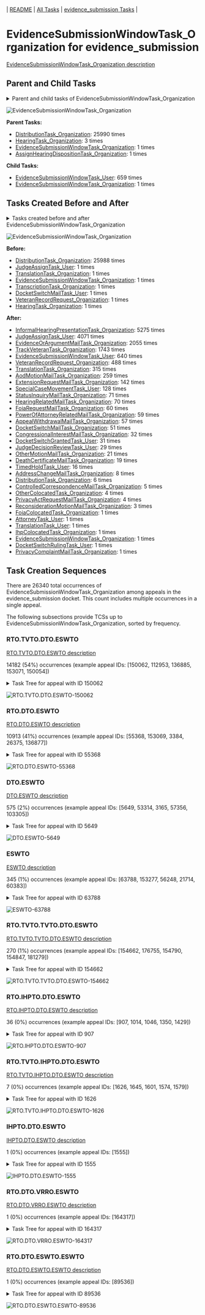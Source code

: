 <!-- DO NOT EDIT THIS FILE.  This file is autogenerated. -->
| [README](../README.md) | [All Tasks](../alltasks.md) | [evidence_submission Tasks](tasklist.md) |

# EvidenceSubmissionWindowTask_Organization for evidence_submission

[EvidenceSubmissionWindowTask_Organization description](../descr/EvidenceSubmissionWindowTask_Organization.md)

## Parent and Child Tasks

<details><summary markdown='span'>Parent and child tasks of EvidenceSubmissionWindowTask_Organization
</summary>

```
digraph G {
rankdir=LR;
node [shape=box]
"EvidenceSubmissionWindowTask_Organization" -> "EvidenceSubmissionWindowTask_User" [label=659]
"EvidenceSubmissionWindowTask_Organization" -> "EvidenceSubmissionWindowTask_Organization" [label=1]
"DistributionTask_Organization" -> "EvidenceSubmissionWindowTask_Organization" [label=25990]
"HearingTask_Organization" -> "EvidenceSubmissionWindowTask_Organization" [label=3]
"EvidenceSubmissionWindowTask_Organization" -> "EvidenceSubmissionWindowTask_Organization" [label=1]
"AssignHearingDispositionTask_Organization" -> "EvidenceSubmissionWindowTask_Organization" [label=1]
}
```
</details>

![EvidenceSubmissionWindowTask_Organization](dot/EvidenceSubmissionWindowTask_Organization-parentchild.dot.png)

**Parent Tasks:**

   * [DistributionTask_Organization](DistributionTask_Organization.md): 25990 times
   * [HearingTask_Organization](HearingTask_Organization.md): 3 times
   * [EvidenceSubmissionWindowTask_Organization](EvidenceSubmissionWindowTask_Organization.md): 1 times
   * [AssignHearingDispositionTask_Organization](AssignHearingDispositionTask_Organization.md): 1 times

**Child Tasks:**

   * [EvidenceSubmissionWindowTask_User](EvidenceSubmissionWindowTask_User.md): 659 times
   * [EvidenceSubmissionWindowTask_Organization](EvidenceSubmissionWindowTask_Organization.md): 1 times

## Tasks Created Before and After

<details><summary markdown='span'>Tasks created before and after EvidenceSubmissionWindowTask_Organization</summary>

```
digraph G {
rankdir=LR;

"EvidenceSubmissionWindowTask_Organization" -> "InformalHearingPresentationTask_Organization" [label=5275]
"EvidenceSubmissionWindowTask_Organization" -> "JudgeAssignTask_User" [label=4071]
"EvidenceSubmissionWindowTask_Organization" -> "EvidenceOrArgumentMailTask_Organization" [label=2055]
"EvidenceSubmissionWindowTask_Organization" -> "TrackVeteranTask_Organization" [label=1743]
"EvidenceSubmissionWindowTask_Organization" -> "EvidenceSubmissionWindowTask_User" [label=640]
"EvidenceSubmissionWindowTask_Organization" -> "VeteranRecordRequest_Organization" [label=488]
"EvidenceSubmissionWindowTask_Organization" -> "TranslationTask_Organization" [label=315]
"EvidenceSubmissionWindowTask_Organization" -> "AodMotionMailTask_Organization" [label=259]
"EvidenceSubmissionWindowTask_Organization" -> "ExtensionRequestMailTask_Organization" [label=142]
"EvidenceSubmissionWindowTask_Organization" -> "SpecialCaseMovementTask_User" [label=128]
"EvidenceSubmissionWindowTask_Organization" -> "StatusInquiryMailTask_Organization" [label=71]
"EvidenceSubmissionWindowTask_Organization" -> "HearingRelatedMailTask_Organization" [label=70]
"EvidenceSubmissionWindowTask_Organization" -> "FoiaRequestMailTask_Organization" [label=60]
"EvidenceSubmissionWindowTask_Organization" -> "PowerOfAttorneyRelatedMailTask_Organization" [label=59]
"EvidenceSubmissionWindowTask_Organization" -> "AppealWithdrawalMailTask_Organization" [label=57]
"EvidenceSubmissionWindowTask_Organization" -> "DocketSwitchMailTask_Organization" [label=51]
"EvidenceSubmissionWindowTask_Organization" -> "CongressionalInterestMailTask_Organization" [label=32]
"EvidenceSubmissionWindowTask_Organization" -> "DocketSwitchGrantedTask_User" [label=31]
"EvidenceSubmissionWindowTask_Organization" -> "JudgeDecisionReviewTask_User" [label=29]
"EvidenceSubmissionWindowTask_Organization" -> "OtherMotionMailTask_Organization" [label=21]
"EvidenceSubmissionWindowTask_Organization" -> "DeathCertificateMailTask_Organization" [label=19]
"EvidenceSubmissionWindowTask_Organization" -> "TimedHoldTask_User" [label=16]
"EvidenceSubmissionWindowTask_Organization" -> "AddressChangeMailTask_Organization" [label=8]
"EvidenceSubmissionWindowTask_Organization" -> "DistributionTask_Organization" [label=6]
"EvidenceSubmissionWindowTask_Organization" -> "ControlledCorrespondenceMailTask_Organization" [label=5]
"EvidenceSubmissionWindowTask_Organization" -> "PrivacyActRequestMailTask_Organization" [label=4]
"EvidenceSubmissionWindowTask_Organization" -> "OtherColocatedTask_Organization" [label=4]
"EvidenceSubmissionWindowTask_Organization" -> "ReconsiderationMotionMailTask_Organization" [label=3]
"EvidenceSubmissionWindowTask_Organization" -> "TranslationTask_User" [label=1]
"EvidenceSubmissionWindowTask_Organization" -> "PrivacyComplaintMailTask_Organization" [label=1]
"EvidenceSubmissionWindowTask_Organization" -> "IhpColocatedTask_Organization" [label=1]
"EvidenceSubmissionWindowTask_Organization" -> "FoiaColocatedTask_Organization" [label=1]
"EvidenceSubmissionWindowTask_Organization" -> "EvidenceSubmissionWindowTask_Organization" [label=1]
"EvidenceSubmissionWindowTask_Organization" -> "DocketSwitchRulingTask_User" [label=1]
"EvidenceSubmissionWindowTask_Organization" -> "AttorneyTask_User" [label=1]
"DistributionTask_Organization" -> "EvidenceSubmissionWindowTask_Organization" [label=25988]
"VeteranRecordRequest_Organization" -> "EvidenceSubmissionWindowTask_Organization" [label=1]
"TranslationTask_Organization" -> "EvidenceSubmissionWindowTask_Organization" [label=1]
"TranscriptionTask_Organization" -> "EvidenceSubmissionWindowTask_Organization" [label=1]
"JudgeAssignTask_User" -> "EvidenceSubmissionWindowTask_Organization" [label=1]
"HearingTask_Organization" -> "EvidenceSubmissionWindowTask_Organization" [label=1]
"EvidenceSubmissionWindowTask_Organization" -> "EvidenceSubmissionWindowTask_Organization" [label=1]
"DocketSwitchMailTask_User" -> "EvidenceSubmissionWindowTask_Organization" [label=1]
}
```
</details>

![EvidenceSubmissionWindowTask_Organization](dot/EvidenceSubmissionWindowTask_Organization.dot.png)

**Before:**

   * [DistributionTask_Organization](DistributionTask_Organization.md): 25988 times
   * [JudgeAssignTask_User](JudgeAssignTask_User.md): 1 times
   * [TranslationTask_Organization](TranslationTask_Organization.md): 1 times
   * [EvidenceSubmissionWindowTask_Organization](EvidenceSubmissionWindowTask_Organization.md): 1 times
   * [TranscriptionTask_Organization](TranscriptionTask_Organization.md): 1 times
   * [DocketSwitchMailTask_User](DocketSwitchMailTask_User.md): 1 times
   * [VeteranRecordRequest_Organization](VeteranRecordRequest_Organization.md): 1 times
   * [HearingTask_Organization](HearingTask_Organization.md): 1 times

**After:**

   * [InformalHearingPresentationTask_Organization](InformalHearingPresentationTask_Organization.md): 5275 times
   * [JudgeAssignTask_User](JudgeAssignTask_User.md): 4071 times
   * [EvidenceOrArgumentMailTask_Organization](EvidenceOrArgumentMailTask_Organization.md): 2055 times
   * [TrackVeteranTask_Organization](TrackVeteranTask_Organization.md): 1743 times
   * [EvidenceSubmissionWindowTask_User](EvidenceSubmissionWindowTask_User.md): 640 times
   * [VeteranRecordRequest_Organization](VeteranRecordRequest_Organization.md): 488 times
   * [TranslationTask_Organization](TranslationTask_Organization.md): 315 times
   * [AodMotionMailTask_Organization](AodMotionMailTask_Organization.md): 259 times
   * [ExtensionRequestMailTask_Organization](ExtensionRequestMailTask_Organization.md): 142 times
   * [SpecialCaseMovementTask_User](SpecialCaseMovementTask_User.md): 128 times
   * [StatusInquiryMailTask_Organization](StatusInquiryMailTask_Organization.md): 71 times
   * [HearingRelatedMailTask_Organization](HearingRelatedMailTask_Organization.md): 70 times
   * [FoiaRequestMailTask_Organization](FoiaRequestMailTask_Organization.md): 60 times
   * [PowerOfAttorneyRelatedMailTask_Organization](PowerOfAttorneyRelatedMailTask_Organization.md): 59 times
   * [AppealWithdrawalMailTask_Organization](AppealWithdrawalMailTask_Organization.md): 57 times
   * [DocketSwitchMailTask_Organization](DocketSwitchMailTask_Organization.md): 51 times
   * [CongressionalInterestMailTask_Organization](CongressionalInterestMailTask_Organization.md): 32 times
   * [DocketSwitchGrantedTask_User](DocketSwitchGrantedTask_User.md): 31 times
   * [JudgeDecisionReviewTask_User](JudgeDecisionReviewTask_User.md): 29 times
   * [OtherMotionMailTask_Organization](OtherMotionMailTask_Organization.md): 21 times
   * [DeathCertificateMailTask_Organization](DeathCertificateMailTask_Organization.md): 19 times
   * [TimedHoldTask_User](TimedHoldTask_User.md): 16 times
   * [AddressChangeMailTask_Organization](AddressChangeMailTask_Organization.md): 8 times
   * [DistributionTask_Organization](DistributionTask_Organization.md): 6 times
   * [ControlledCorrespondenceMailTask_Organization](ControlledCorrespondenceMailTask_Organization.md): 5 times
   * [OtherColocatedTask_Organization](OtherColocatedTask_Organization.md): 4 times
   * [PrivacyActRequestMailTask_Organization](PrivacyActRequestMailTask_Organization.md): 4 times
   * [ReconsiderationMotionMailTask_Organization](ReconsiderationMotionMailTask_Organization.md): 3 times
   * [FoiaColocatedTask_Organization](FoiaColocatedTask_Organization.md): 1 times
   * [AttorneyTask_User](AttorneyTask_User.md): 1 times
   * [TranslationTask_User](TranslationTask_User.md): 1 times
   * [IhpColocatedTask_Organization](IhpColocatedTask_Organization.md): 1 times
   * [EvidenceSubmissionWindowTask_Organization](EvidenceSubmissionWindowTask_Organization.md): 1 times
   * [DocketSwitchRulingTask_User](DocketSwitchRulingTask_User.md): 1 times
   * [PrivacyComplaintMailTask_Organization](PrivacyComplaintMailTask_Organization.md): 1 times

## Task Creation Sequences

There are 26340 total occurrences of EvidenceSubmissionWindowTask_Organization among appeals in the evidence_submission docket.  This count includes multiple occurrences in a single appeal.

The following subsections provide TCSs up to EvidenceSubmissionWindowTask_Organization, sorted by frequency.

### RTO.TVTO.DTO.ESWTO

[RTO.TVTO.DTO.ESWTO description](../descr/RTO.TVTO.DTO.ESWTO.md)

14182 (54%) occurrences (example appeal IDs: [150062, 112953, 136885, 153071, 150054])

<details><summary markdown='span'>Task Tree for appeal with ID 150062</summary>

```
@startuml
skinparam {
  ObjectBorderColor #555
  ObjectBorderThickness 0
  ObjectFontStyle bold
  ObjectFontSize 14
  ObjectAttributeFontColor #333
  ObjectAttributeFontSize 12
}
  object 0.RootTask #8dd3c7 {
Organization
}
  object 1.TrackVeteranTask #bebada {
Organization
}
  object 2.DistributionTask #ffffb3 {
Organization
}
  object 3.EvidenceSubmissionWindowTask #fccde5 {
Organization  <back:white>    </back>
}
  object 4.InformalHearingPresentationTask #fdb462 {
Organization
}
  object 5.InformalHearingPresentationTask #fdb462 {
User
}
  object 6.InformalHearingPresentationTask #fdb462 {
User
}
  object 7.JudgeAssignTask #ccebc5 {
User
}
  object 8.JudgeDecisionReviewTask #d9d9d9 {
User
}
  object 9.AttorneyTask #bc80bd {
User
}
  object 10.BvaDispatchTask #b3de69 {
Organization
}
  object 11.BvaDispatchTask #b3de69 {
User
}
0.RootTask -- 1.TrackVeteranTask
0.RootTask -- 2.DistributionTask
2.DistributionTask -- 3.EvidenceSubmissionWindowTask
2.DistributionTask -- 4.InformalHearingPresentationTask
4.InformalHearingPresentationTask -- 5.InformalHearingPresentationTask
4.InformalHearingPresentationTask -- 6.InformalHearingPresentationTask
0.RootTask -- 7.JudgeAssignTask
0.RootTask -- 8.JudgeDecisionReviewTask
8.JudgeDecisionReviewTask -- 9.AttorneyTask
0.RootTask -- 10.BvaDispatchTask
10.BvaDispatchTask -- 11.BvaDispatchTask
@enduml
```
</details>

![RTO.TVTO.DTO.ESWTO-150062](uml/RTO.TVTO.DTO.ESWTO-150062.png)

### RTO.DTO.ESWTO

[RTO.DTO.ESWTO description](../descr/RTO.DTO.ESWTO.md)

10913 (41%) occurrences (example appeal IDs: [55368, 153069, 3384, 26375, 136877])

<details><summary markdown='span'>Task Tree for appeal with ID 55368</summary>

```
@startuml
skinparam {
  ObjectBorderColor #555
  ObjectBorderThickness 0
  ObjectFontStyle bold
  ObjectFontSize 14
  ObjectAttributeFontColor #333
  ObjectAttributeFontSize 12
}
  object 0.RootTask #8dd3c7 {
Organization
}
  object 1.TrackVeteranTask #bebada {
Organization
}
  object 2.DistributionTask #ffffb3 {
Organization
}
  object 3.EvidenceSubmissionWindowTask #fccde5 {
Organization  <back:white>    </back>
}
0.RootTask -- 1.TrackVeteranTask
0.RootTask -- 2.DistributionTask
2.DistributionTask -- 3.EvidenceSubmissionWindowTask
@enduml
```
</details>

![RTO.DTO.ESWTO-55368](uml/RTO.DTO.ESWTO-55368.png)

### DTO.ESWTO

[DTO.ESWTO description](../descr/DTO.ESWTO.md)

575 (2%) occurrences (example appeal IDs: [5649, 53314, 3165, 57356, 103305])

<details><summary markdown='span'>Task Tree for appeal with ID 5649</summary>

```
@startuml
skinparam {
  ObjectBorderColor #555
  ObjectBorderThickness 0
  ObjectFontStyle bold
  ObjectFontSize 14
  ObjectAttributeFontColor #333
  ObjectAttributeFontSize 12
}
  object 0.RootTask #8dd3c7 {
Organization
}
  object 1.TrackVeteranTask #bebada {
Organization
}
  object 2.DistributionTask #ffffb3 {
Organization
}
  object 3.EvidenceSubmissionWindowTask #fccde5 {
Organization  <back:white>    </back>
}
  object 4.InformalHearingPresentationTask #fdb462 {
Organization
}
  object 5.JudgeAssignTask #ccebc5 {
User
}
  object 6.JudgeDecisionReviewTask #d9d9d9 {
User
}
  object 7.AttorneyTask #bc80bd {
User
}
  object 8.TrackVeteranTask #bebada {
Organization
}
  object 9.InformalHearingPresentationTask #fdb462 {
Organization
}
0.RootTask -- 1.TrackVeteranTask
0.RootTask -- 2.DistributionTask
2.DistributionTask -- 3.EvidenceSubmissionWindowTask
2.DistributionTask -- 4.InformalHearingPresentationTask
0.RootTask -- 5.JudgeAssignTask
0.RootTask -- 6.JudgeDecisionReviewTask
6.JudgeDecisionReviewTask -- 7.AttorneyTask
0.RootTask -- 8.TrackVeteranTask
0.RootTask -- 9.InformalHearingPresentationTask
@enduml
```
</details>

![DTO.ESWTO-5649](uml/DTO.ESWTO-5649.png)

### ESWTO

[ESWTO description](../descr/ESWTO.md)

345 (1%) occurrences (example appeal IDs: [63788, 153277, 56248, 21714, 60383])

<details><summary markdown='span'>Task Tree for appeal with ID 63788</summary>

```
@startuml
skinparam {
  ObjectBorderColor #555
  ObjectBorderThickness 0
  ObjectFontStyle bold
  ObjectFontSize 14
  ObjectAttributeFontColor #333
  ObjectAttributeFontSize 12
}
  object 0.RootTask #8dd3c7 {
Organization
}
  object 1.DistributionTask #ffffb3 {
Organization
}
  object 2.EvidenceSubmissionWindowTask #fccde5 {
Organization  <back:white>    </back>
}
  object 3.JudgeAssignTask #ccebc5 {
User
}
  object 4.JudgeDecisionReviewTask #d9d9d9 {
User
}
  object 5.AttorneyTask #bc80bd {
User
}
0.RootTask -- 1.DistributionTask
1.DistributionTask -- 2.EvidenceSubmissionWindowTask
0.RootTask -- 3.JudgeAssignTask
0.RootTask -- 4.JudgeDecisionReviewTask
4.JudgeDecisionReviewTask -- 5.AttorneyTask
@enduml
```
</details>

![ESWTO-63788](uml/ESWTO-63788.png)

### RTO.TVTO.TVTO.DTO.ESWTO

[RTO.TVTO.TVTO.DTO.ESWTO description](../descr/RTO.TVTO.TVTO.DTO.ESWTO.md)

270 (1%) occurrences (example appeal IDs: [154662, 176755, 154790, 154847, 181279])

<details><summary markdown='span'>Task Tree for appeal with ID 154662</summary>

```
@startuml
skinparam {
  ObjectBorderColor #555
  ObjectBorderThickness 0
  ObjectFontStyle bold
  ObjectFontSize 14
  ObjectAttributeFontColor #333
  ObjectAttributeFontSize 12
}
  object 0.RootTask #8dd3c7 {
Organization
}
  object 1.TrackVeteranTask #bebada {
Organization
}
  object 2.TrackVeteranTask #bebada {
Organization
}
  object 3.DistributionTask #ffffb3 {
Organization
}
  object 4.EvidenceSubmissionWindowTask #fccde5 {
Organization  <back:white>    </back>
}
0.RootTask -- 1.TrackVeteranTask
0.RootTask -- 2.TrackVeteranTask
0.RootTask -- 3.DistributionTask
3.DistributionTask -- 4.EvidenceSubmissionWindowTask
@enduml
```
</details>

![RTO.TVTO.TVTO.DTO.ESWTO-154662](uml/RTO.TVTO.TVTO.DTO.ESWTO-154662.png)

### RTO.IHPTO.DTO.ESWTO

[RTO.IHPTO.DTO.ESWTO description](../descr/RTO.IHPTO.DTO.ESWTO.md)

36 (0%) occurrences (example appeal IDs: [907, 1014, 1046, 1350, 1429])

<details><summary markdown='span'>Task Tree for appeal with ID 907</summary>

```
@startuml
skinparam {
  ObjectBorderColor #555
  ObjectBorderThickness 0
  ObjectFontStyle bold
  ObjectFontSize 14
  ObjectAttributeFontColor #333
  ObjectAttributeFontSize 12
}
  object 0.RootTask #8dd3c7 {
Organization
}
  object 1.InformalHearingPresentationTask #fdb462 {
Organization
}
  object 2.DistributionTask #ffffb3 {
Organization
}
  object 3.EvidenceSubmissionWindowTask #fccde5 {
Organization  <back:white>    </back>
}
  object 4.TrackVeteranTask #bebada {
Organization
}
  object 5.JudgeAssignTask #ccebc5 {
User
}
  object 6.JudgeDecisionReviewTask #d9d9d9 {
User
}
  object 7.AttorneyTask #bc80bd {
User
}
  object 8.OtherColocatedTask #80b1d3 {
Organization
}
  object 9.OtherColocatedTask #80b1d3 {
User
}
  object 10.BvaDispatchTask #b3de69 {
Organization
}
  object 11.BvaDispatchTask #b3de69 {
User
}
2.DistributionTask -- 1.InformalHearingPresentationTask
0.RootTask -- 2.DistributionTask
2.DistributionTask -- 3.EvidenceSubmissionWindowTask
0.RootTask -- 4.TrackVeteranTask
0.RootTask -- 5.JudgeAssignTask
0.RootTask -- 6.JudgeDecisionReviewTask
6.JudgeDecisionReviewTask -- 7.AttorneyTask
7.AttorneyTask -- 8.OtherColocatedTask
8.OtherColocatedTask -- 9.OtherColocatedTask
0.RootTask -- 10.BvaDispatchTask
10.BvaDispatchTask -- 11.BvaDispatchTask
@enduml
```
</details>

![RTO.IHPTO.DTO.ESWTO-907](uml/RTO.IHPTO.DTO.ESWTO-907.png)

### RTO.TVTO.IHPTO.DTO.ESWTO

[RTO.TVTO.IHPTO.DTO.ESWTO description](../descr/RTO.TVTO.IHPTO.DTO.ESWTO.md)

7 (0%) occurrences (example appeal IDs: [1626, 1645, 1601, 1574, 1579])

<details><summary markdown='span'>Task Tree for appeal with ID 1626</summary>

```
@startuml
skinparam {
  ObjectBorderColor #555
  ObjectBorderThickness 0
  ObjectFontStyle bold
  ObjectFontSize 14
  ObjectAttributeFontColor #333
  ObjectAttributeFontSize 12
}
  object 0.RootTask #8dd3c7 {
Organization
}
  object 1.TrackVeteranTask #bebada {
Organization
}
  object 2.InformalHearingPresentationTask #fdb462 {
Organization
}
  object 3.DistributionTask #ffffb3 {
Organization
}
  object 4.EvidenceSubmissionWindowTask #fccde5 {
Organization  <back:white>    </back>
}
  object 5.JudgeAssignTask #ccebc5 {
User
}
  object 6.JudgeDecisionReviewTask #d9d9d9 {
User
}
  object 7.AttorneyTask #bc80bd {
User
}
  object 8.BvaDispatchTask #b3de69 {
Organization
}
  object 9.BvaDispatchTask #b3de69 {
User
}
0.RootTask -- 1.TrackVeteranTask
3.DistributionTask -- 2.InformalHearingPresentationTask
0.RootTask -- 3.DistributionTask
3.DistributionTask -- 4.EvidenceSubmissionWindowTask
0.RootTask -- 5.JudgeAssignTask
0.RootTask -- 6.JudgeDecisionReviewTask
6.JudgeDecisionReviewTask -- 7.AttorneyTask
0.RootTask -- 8.BvaDispatchTask
8.BvaDispatchTask -- 9.BvaDispatchTask
@enduml
```
</details>

![RTO.TVTO.IHPTO.DTO.ESWTO-1626](uml/RTO.TVTO.IHPTO.DTO.ESWTO-1626.png)

### IHPTO.DTO.ESWTO

[IHPTO.DTO.ESWTO description](../descr/IHPTO.DTO.ESWTO.md)

1 (0%) occurrences (example appeal IDs: [1555])

<details><summary markdown='span'>Task Tree for appeal with ID 1555</summary>

```
@startuml
skinparam {
  ObjectBorderColor #555
  ObjectBorderThickness 0
  ObjectFontStyle bold
  ObjectFontSize 14
  ObjectAttributeFontColor #333
  ObjectAttributeFontSize 12
}
  object 0.RootTask #8dd3c7 {
Organization
}
  object 1.TrackVeteranTask #bebada {
Organization
}
  object 2.InformalHearingPresentationTask #fdb462 {
Organization
}
  object 3.DistributionTask #ffffb3 {
Organization
}
  object 4.EvidenceSubmissionWindowTask #fccde5 {
Organization  <back:white>    </back>
}
  object 5.JudgeAssignTask #ccebc5 {
User
}
  object 6.JudgeDecisionReviewTask #d9d9d9 {
User
}
  object 7.AttorneyTask #bc80bd {
User
}
  object 8.HearingClarificationColocatedTask #ccebc5 {
Organization
}
  object 9.HearingClarificationColocatedTask #ccebc5 {
User
}
  object 10.HearingClarificationColocatedTask #ccebc5 {
User
}
  object 11.TimedHoldTask #fccde5 {
User
}
  object 12.TrackVeteranTask #bebada {
Organization
}
  object 13.InformalHearingPresentationTask #fdb462 {
Organization
}
  object 14.TimedHoldTask #fccde5 {
User
}
  object 15.TimedHoldTask #fccde5 {
User
}
  object 16.TimedHoldTask #fccde5 {
User
}
  object 17.InformalHearingPresentationTask #fdb462 {
User
}
  object 18.TimedHoldTask #fccde5 {
User
}
  object 19.HearingClarificationColocatedTask #ccebc5 {
User
}
  object 20.TimedHoldTask #fccde5 {
User
}
  object 21.AttorneyRewriteTask #b3de69 {
User
}
0.RootTask -- 1.TrackVeteranTask
3.DistributionTask -- 2.InformalHearingPresentationTask
0.RootTask -- 3.DistributionTask
3.DistributionTask -- 4.EvidenceSubmissionWindowTask
0.RootTask -- 5.JudgeAssignTask
0.RootTask -- 6.JudgeDecisionReviewTask
6.JudgeDecisionReviewTask -- 7.AttorneyTask
7.AttorneyTask -- 8.HearingClarificationColocatedTask
8.HearingClarificationColocatedTask -- 9.HearingClarificationColocatedTask
8.HearingClarificationColocatedTask -- 10.HearingClarificationColocatedTask
10.HearingClarificationColocatedTask -- 11.TimedHoldTask
0.RootTask -- 12.TrackVeteranTask
0.RootTask -- 13.InformalHearingPresentationTask
10.HearingClarificationColocatedTask -- 14.TimedHoldTask
10.HearingClarificationColocatedTask -- 15.TimedHoldTask
10.HearingClarificationColocatedTask -- 16.TimedHoldTask
13.InformalHearingPresentationTask -- 17.InformalHearingPresentationTask
10.HearingClarificationColocatedTask -- 18.TimedHoldTask
8.HearingClarificationColocatedTask -- 19.HearingClarificationColocatedTask
19.HearingClarificationColocatedTask -- 20.TimedHoldTask
6.JudgeDecisionReviewTask -- 21.AttorneyRewriteTask
@enduml
```
</details>

![IHPTO.DTO.ESWTO-1555](uml/IHPTO.DTO.ESWTO-1555.png)

### RTO.DTO.VRRO.ESWTO

[RTO.DTO.VRRO.ESWTO description](../descr/RTO.DTO.VRRO.ESWTO.md)

1 (0%) occurrences (example appeal IDs: [164317])

<details><summary markdown='span'>Task Tree for appeal with ID 164317</summary>

```
@startuml
skinparam {
  ObjectBorderColor #555
  ObjectBorderThickness 0
  ObjectFontStyle bold
  ObjectFontSize 14
  ObjectAttributeFontColor #333
  ObjectAttributeFontSize 12
}
  object 0.RootTask #8dd3c7 {
Organization
}
  object 1.DistributionTask #ffffb3 {
Organization
}
  object 2.VeteranRecordRequest #ffed6f {
Organization
}
  object 3.EvidenceSubmissionWindowTask #fccde5 {
Organization  <back:white>    </back>
}
  object 4.JudgeAssignTask #ccebc5 {
User
}
  object 5.JudgeAssignTask #ccebc5 {
User
}
  object 6.TimedHoldTask #fccde5 {
User
}
0.RootTask -- 1.DistributionTask
0.RootTask -- 2.VeteranRecordRequest
1.DistributionTask -- 3.EvidenceSubmissionWindowTask
0.RootTask -- 4.JudgeAssignTask
0.RootTask -- 5.JudgeAssignTask
5.JudgeAssignTask -- 6.TimedHoldTask
@enduml
```
</details>

![RTO.DTO.VRRO.ESWTO-164317](uml/RTO.DTO.VRRO.ESWTO-164317.png)

### RTO.DTO.ESWTO.ESWTO

[RTO.DTO.ESWTO.ESWTO description](../descr/RTO.DTO.ESWTO.ESWTO.md)

1 (0%) occurrences (example appeal IDs: [89536])

<details><summary markdown='span'>Task Tree for appeal with ID 89536</summary>

```
@startuml
skinparam {
  ObjectBorderColor #555
  ObjectBorderThickness 0
  ObjectFontStyle bold
  ObjectFontSize 14
  ObjectAttributeFontColor #333
  ObjectAttributeFontSize 12
}
  object 0.RootTask #8dd3c7 {
Organization
}
  object 1.DistributionTask #ffffb3 {
Organization
}
  object 2.EvidenceSubmissionWindowTask #fccde5 {
Organization  <back:white>    </back>
}
  object 3.EvidenceSubmissionWindowTask #fccde5 {
Organization  <back:white>    </back>
}
0.RootTask -- 1.DistributionTask
1.DistributionTask -- 2.EvidenceSubmissionWindowTask
2.EvidenceSubmissionWindowTask -- 3.EvidenceSubmissionWindowTask
@enduml
```
</details>

![RTO.DTO.ESWTO.ESWTO-89536](uml/RTO.DTO.ESWTO.ESWTO-89536.png)

